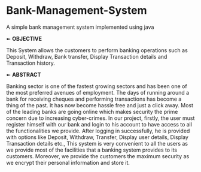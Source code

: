 # Bank-Management-System
A simple bank management system implemented using java

➼ **OBJECTIVE**

This System allows the customers to perform banking operations such as Deposit, Withdraw, Bank transfer, Display Transaction details and Transaction history.

➼ **ABSTRACT**

Banking sector is one of the fastest growing sectors and has been one of the most preferred avenues of employment. The days of running around a bank for receiving cheques and performing transactions has become a thing of the past. It has now become hassle free and just a click away. Most of the leading banks are going online which makes security the prime concern due to increasing cyber-crimes. In our project, firstly, the user must register himself with our bank and login to his account to have access to all the functionalities we provide. After logging in successfully, he is provided with options like Deposit, Withdraw, Transfer, Display user details, Display Transaction details etc., This system is very convenient to all the users as we provide most of the facilities that a banking system provides to its customers. Moreover, we provide the customers the maximum security as we encrypt their personal information and store it.

